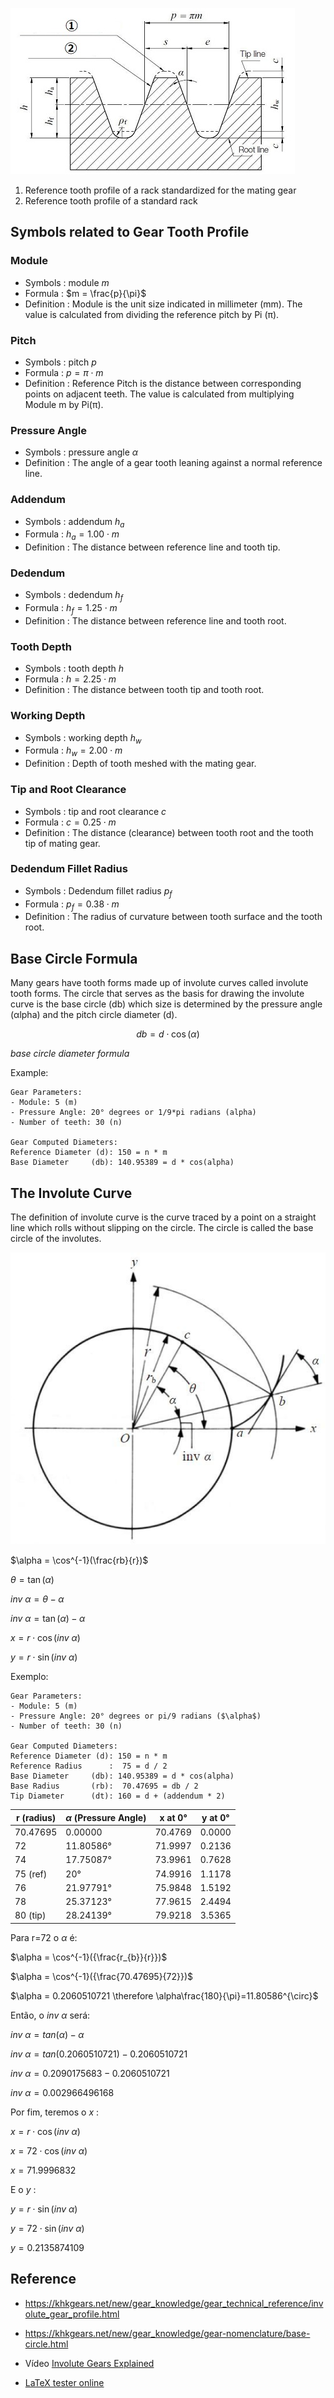 
![Standard basic rack tooth profile](Standard-basic-rack-tooth-profile.jpg)
1. Reference tooth profile of a rack standardized for the mating gear
2. Reference tooth profile of a standard rack

## Symbols related to Gear Tooth Profile 

### Module
- Symbols : module $m$
- Formula : $m = \frac{p}{\pi}$
- Definition : Module is the unit size indicated in millimeter (mm). The value is calculated from dividing the reference pitch by Pi (π).

### Pitch
- Symbols : pitch $p$
- Formula : $p = \pi \cdot m$
- Definition : Reference Pitch is the distance between corresponding points on adjacent teeth. The value is calculated from multiplying Module m by Pi(π).

### Pressure Angle 
- Symbols : pressure angle $\alpha$
- Definition : The angle of a gear tooth leaning against a normal reference line.

### Addendum
- Symbols : addendum $h_{a}$
- Formula : $h_{a} = 1.00 \cdot m$
- Definition : The distance between reference line and tooth tip.

### Dedendum
- Symbols : dedendum $h_{f}$
- Formula : $h_{f} = 1.25 \cdot m$
- Definition : The distance between reference line and tooth root.

### Tooth Depth
- Symbols : tooth depth $h$
- Formula : $h = 2.25 \cdot m$
- Definition : The distance between tooth tip and tooth root.

### Working Depth
- Symbols : working depth $h_{w}$
- Formula : $h_{w} = 2.00 \cdot m$
- Definition : Depth of tooth meshed with the mating gear.

### Tip and Root Clearance 
- Symbols : tip and root clearance $c$
- Formula : $c = 0.25 \cdot m$
- Definition : The distance (clearance) between tooth root and the tooth tip of mating gear.

### Dedendum Fillet Radius 
- Symbols : Dedendum fillet radius $p_{f}$
- Formula : $p_{f} = 0.38 \cdot m$
- Definition : The radius of curvature between tooth surface and the tooth root.


## Base Circle Formula

Many gears have tooth forms made up of involute curves called involute tooth forms. The circle that serves as the
basis for drawing the involute curve is the base circle (db) which size is determined by the pressure angle (αlpha)
and the pitch circle diameter (d).

$$db = d \cdot \cos(\alpha)$$  

_base circle diameter formula_

Example:

    Gear Parameters:
    - Module: 5 (m)
    - Pressure Angle: 20° degrees or 1/9*pi radians (alpha)
    - Number of teeth: 30 (n)

    Gear Computed Diameters:
    Reference Diameter (d): 150 = n * m
    Base Diameter     (db): 140.95389 = d * cos(alpha) 

## The Involute Curve

The definition of involute curve is the curve traced by a point on a straight line which rolls without slipping 
on the circle. The circle is called the base circle of the involutes.

![The Involute Curve](The-Involute-Curve.jpg)

$\alpha = \cos^{-1}(\frac{rb}{r})$

$\theta = \tan{(\alpha)}$

$inv\ \alpha = \theta - \alpha$

$inv\ \alpha = \tan(\alpha) - \alpha$ 

$x = r \cdot \cos(inv\ \alpha)$

$y = r \cdot \sin(inv\ \alpha)$

Exemplo:

    Gear Parameters:
    - Module: 5 (m)
    - Pressure Angle: 20° degrees or pi/9 radians ($\alpha$)
    - Number of teeth: 30 (n)

    Gear Computed Diameters:
    Reference Diameter (d): 150 = n * m 
    Reference Radius      :  75 = d / 2
    Base Diameter     (db): 140.95389 = d * cos(alpha) 
    Base Radius       (rb):  70.47695 = db / 2 
    Tip Diameter      (dt): 160 = d + (addendum * 2)  
    
| r (radius) | $\alpha$ (Pressure Angle) | x at 0° | y at 0° |
|------------|---------------------------|---------|---------|
| 70.47695   | 0.00000                   | 70.4769 | 0.0000  |
| 72         | 11.80586°                 | 71.9997 | 0.2136  |
| 74         | 17.75087°                 | 73.9961 | 0.7628  |
| 75  (ref)  | 20°                       | 74.9916 | 1.1178  | 
| 76         | 21.97791°                 | 75.9848 | 1.5192  |
| 78         | 25.37123°                 | 77.9615 | 2.4494  |
| 80  (tip)  | 28.24139°                 | 79.9218 | 3.5365  |


Para r=72 o $\alpha$ é:     

$\alpha = \cos^{-1}({\frac{r_{b}}{r}})$

$\alpha = \cos^{-1}({\frac{70.47695}{72}})$

$\alpha = 0.2060510721 \therefore \alpha\frac{180}{\pi}=11.80586^{\circ}$

Então, o $inv\ \alpha$ será:

$inv\ \alpha = tan(\alpha) - \alpha$

$inv\ \alpha = tan(0.2060510721) - 0.2060510721$

$inv\ \alpha = 0.2090175683 - 0.2060510721$

$inv\ \alpha = 0.002966496168$

Por fim, teremos o $x$ :

$x = r \cdot \cos (inv\ \alpha)$

$x = 72 \cdot \cos (inv\ \alpha)$

$x = 71.9996832$

E o $y$ :

$y = r \cdot \sin (inv\ \alpha)$

$y = 72 \cdot \sin (inv\ \alpha)$

$y = 0.2135874109$



## Reference
- https://khkgears.net/new/gear_knowledge/gear_technical_reference/involute_gear_profile.html
- https://khkgears.net/new/gear_knowledge/gear-nomenclature/base-circle.html
- Vídeo [Involute Gears Explained](https://www.youtube.com/watch?v=nrsCoQN6V4M)

- [LaTeX tester online](https://latex.codecogs.com/eqneditor/editor.php)